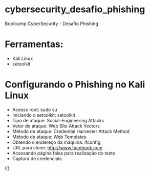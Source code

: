 # cybersecurity_desafio_phishing
Bootcamp CyberSecurity - Desafio Phishing

# Ferramentas: 
- Kali Linux
- setoolkit

 # Configurando o Phishing no Kali Linux
 - Acesso root: sudo su
 - Iniciando o setoolkit: setoolkit
 - Tipo de ataque: Social-Engineering Attacks
 - Vetor de ataque: Web Site Attack Vectors
 - Método de ataque: Credential Harvester Attack Method
 - Método de ataque: Web Templates
 - Obtendo o endereço da máquina: ifconfig
 - URL para clone: http://www.facebook.com
 - Acessando página falsa para realização do teste
 - Captura de credenciais.

!()
